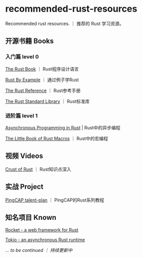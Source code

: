 # recommended-rust-resources
Recommended rust resources. ｜ 推荐的 Rust 学习资源。

## 开源书籍 Books

### 入门篇 level 0
[The Rust Book](https://doc.rust-lang.org/book/) ｜ Rust程序设计语言

[Rust By Example](https://doc.rust-lang.org/rust-by-example/) ｜ 通过例子学Rust

[The Rust Reference](https://doc.rust-lang.org/reference/introduction.html) ｜ Rust参考手册

[The Rust Standard Library](https://doc.rust-lang.org/std/) ｜ Rust标准库


### 进阶篇 level 1
[Asynchronous Programming in Rust](https://rust-lang.github.io/async-book) | Rust中的异步编程

[The Little Book of Rust Macros](https://danielkeep.github.io/tlborm/book/index.html) ｜ Rust中的宏编程

## 视频 Videos
[Crust of Rust](https://www.youtube.com/watch?v=rAl-9HwD858&list=PLqbS7AVVErFiWDOAVrPt7aYmnuuOLYvOa) ｜ Rust知识点深入

## 实战 Project
[PingCAP talent-plan](https://github.com/pingcap/talent-plan) ｜ PingCAP的Rust系列教程

## 知名项目 Known
[Rocket - a web framework for Rust](https://github.com/SergioBenitez/Rocket/tree/v0.5-rc)

[Tokio - an asynchronous Rust runtime](https://github.com/tokio-rs/tokio)


*... to be continued ｜ 持续更新中*
